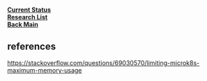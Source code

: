 # **[](https://securitylabs.datadoghq.com/articles/container-security-fundamentals-part-4/)**

**[Current Status](../../../../development/status/weekly/current_status.md)**\
**[Research List](../../../research_list.md)**\
**[Back Main](../../../../README.md)**

## references

<https://stackoverflow.com/questions/69030570/limiting-microk8s-maximum-memory-usage>
